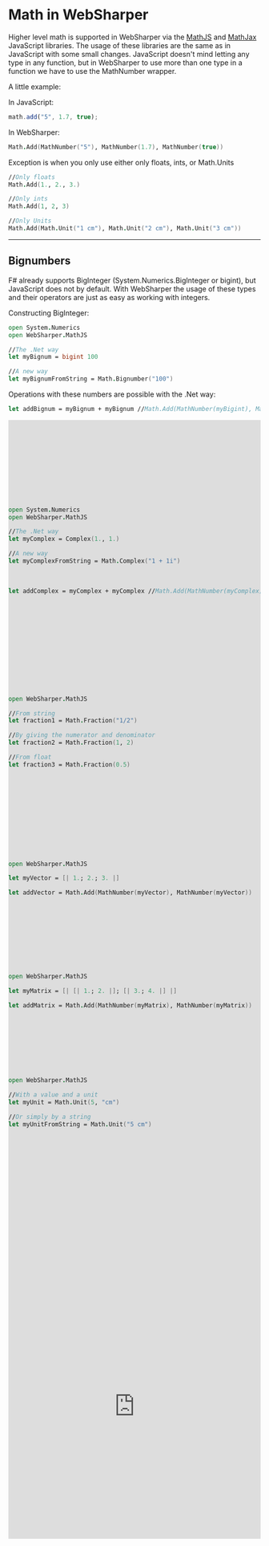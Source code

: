 # Math in WebSharper

Higher level math is supported in WebSharper via the [MathJS](http://mathjs.org/) and [MathJax](https://www.mathjax.org/) JavaScript libraries. The usage of these libraries are the same as in JavaScript with some small changes. JavaScript doesn't mind letting any type in any function, but in WebSharper to use more than one type in a function we have to use the MathNumber wrapper.

A little example:

In JavaScript:
```javascript
math.add("5", 1.7, true);
```

In WebSharper:
```fsharp
Math.Add(MathNumber("5"), MathNumber(1.7), MathNumber(true))
```

Exception is when you only use either only floats, ints, or Math.Units
```fsharp
//Only floats
Math.Add(1., 2., 3.)

//Only ints
Math.Add(1, 2, 3)

//Only Units
Math.Add(Math.Unit("1 cm"), Math.Unit("2 cm"), Math.Unit("3 cm"))
```

---

## Bignumbers

F# already supports BigInteger (System.Numerics.BigInteger or bigint), but JavaScript does not by default. With WebSharper the usage of these types and their operators are just as easy as working with integers.

Constructing BigInteger:

```fsharp
open System.Numerics
open WebSharper.MathJS

//The .Net way
let myBignum = bigint 100

//A new way
let myBignumFromString = Math.Bignumber("100")
```

Operations with these numbers are possible with the .Net way:
```fsharp
let addBignum = myBignum + myBignum //Math.Add(MathNumber(myBigint), MathNumber(myBigint))
```

<div style="width:100%;min-height:500px;position:relative"><iframe style="position:absolute;border:none;width:100%;height:100%;overflow:hidden" src="http://test2.try.websharper.com/embed/setr/0000DE"></iframe><div>

---

## Complex number

Just like BigInteger, Complex is a member of System.Numerics too, but JavaScript does not support them. To use the Complex type in our program we could construct it as we're used to it from .Net, but now we're able to do it with Math.Complex() too which is able to construct a Complex number by taking a string with the complex value.

```fsharp
open System.Numerics
open WebSharper.MathJS

//The .Net way
let myComplex = Complex(1., 1.)

//A new way
let myComplexFromString = Math.Complex("1 + 1i")
```

After constructing the numbers, we can use them as we're used to it:
```fsharp
let addComplex = myComplex + myComplex //Math.Add(MathNumber(myComplex), MathNumber(myComplex))
```

<div style="width:100%;min-height:500px;position:relative"><iframe style="position:absolute;border:none;width:100%;height:100%" src="http://test2.try.websharper.com/embed/setr/0000DH"></iframe><div>

---

## Fraction

The original float type in JavaScript has limitations with its precision, but it's solved with the Fraction type which has a much higher precision with its operations. To use this new Fraction, we have to call the Math.Fraction() constructor.

We have many ways to create a Fraction, for example:

```fsharp
open WebSharper.MathJS

//From string
let fraction1 = Math.Fraction("1/2")

//By giving the numerator and denominator
let fraction2 = Math.Fraction(1, 2)

//From float
let fraction3 = Math.Fraction(0.5)
```

After 

<div style="width:100%;min-height:500px;position:relative"><iframe style="position:absolute;border:none;width:100%;height:100%" src="http://test2.try.websharper.com/embed/setr/0000DJ"></iframe><div>

---

## Vectors

For vector operations in WebSharper we have to use the MathJS.Math functions and in those functions we have to use the MathNumber wrapper for the vectors.

```fsharp
open WebSharper.MathJS

let myVector = [| 1.; 2.; 3. |]

let addVector = Math.Add(MathNumber(myVector), MathNumber(myVector))
```

<div style="width:100%;min-height:500px;position:relative"><iframe style="position:absolute;border:none;width:100%;height:100%" src="http://test2.try.websharper.com/embed/setr/0000Di"></iframe><div>

---

## Matrices

The same as for vectors, WebSharper grants a huge variety of Matrix operations and functions, but to use those, we need to wrap the matrices in MathNumber.

```fsharp
open WebSharper.MathJS

let myMatrix = [| [| 1.; 2. |]; [| 3.; 4. |] |]

let addMatrix = Math.Add(MathNumber(myMatrix), MathNumber(myMatrix))
```

<div style="width:100%;min-height:450px;position:relative"><iframe style="position:absolute;border:none;width:100%;height:100%" src="http://test2.try.websharper.com/embed/setr/0000DM"></iframe><div>

---

## Units

WebSharper allows you to calculate with units too. Most of the functions from Math accept Units to work with. 

```fsharp
open WebSharper.MathJS

//With a value and a unit
let myUnit = Math.Unit(5, "cm")

//Or simply by a string
let myUnitFromString = Math.Unit("5 cm")
```

<div style="width:100%;min-height:500px;position:relative"><iframe style="position:absolute;border:none;width:100%;height:100%" src="http://test2.try.websharper.com/embed/setr/0000DO"></iframe><div>

---

## An example for expressions

Calculation of expressions are not hard either. In this example we use the Math.Derivative with a TeX rendered output.

<div style="width:100%;min-height:400px;position:relative"><iframe style="position:absolute;border:none;width:100%;height:100%" src="http://test2.try.websharper.com/embed/setr/0000Cy"></iframe><div>

---

## Rendering expresions

There are many ways to render your expression on the screen with WebSharper. To do that we have to use MathJax as the following examples show:

### TeX

<div style="width:100%;min-height:300px;position:relative"><iframe style="position:absolute;border:none;width:100%;height:100%" src="http://test2.try.websharper.com/embed/setr/0000DN"></iframe><div>

### MathML

<div style="width:100%;min-height:450px;position:relative"><iframe style="position:absolute;border:none;width:100%;height:100%" src="http://test2.try.websharper.com/embed/setr/0000Dy"></iframe><div>

### Ascii Math

<div style="width:100%;min-height:300px;position:relative"><iframe style="position:absolute;border:none;width:100%;height:100%" src="http://test2.try.websharper.com/embed/setr/0000E1"></iframe><div>
